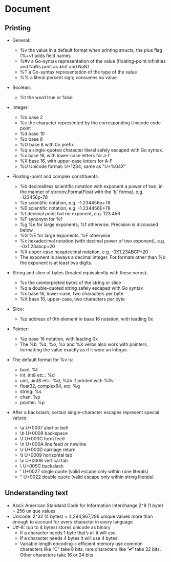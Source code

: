# Document

## Printing

- General:
  - %v the value in a default format when printing structs, the plus flag (%+v) adds field names
  - %#v a Go-syntax representation of the value (floating-point infinities and NaNs print as ±Inf and NaN)
  - %T a Go-syntax representation of the type of the value
  - %% a literal percent sign; consumes no value

- Boolean:
  - %t the word true or false

- Integer:
  - %b base 2
  - %c the character represented by the corresponding Unicode code point
  - %d base 10
  - %o base 8
  - %O base 8 with 0o prefix
  - %q a single-quoted character literal safely escaped with Go syntax.
  - %x base 16, with lower-case letters for a-f
  - %X base 16, with upper-case letters for A-F
  - %U Unicode format: U+1234; same as "U+%04X"

- Floating-point and complex constituents:
  - %b decimalless scientific notation with exponent a power of two, in the manner of strconv.FormatFloat with the 'b' format, e.g. -123456p-78
  - %e scientific notation, e.g. -1.234456e+78
  - %E scientific notation, e.g. -1.234456E+78
  - %f decimal point but no exponent, e.g. 123.456
  - %F synonym for %f
  - %g %e for large exponents, %f otherwise. Precision is discussed below.
  - %G %E for large exponents, %F otherwise
  - %x hexadecimal notation (with decimal power of two exponent), e.g. -0x1.23abcp+20
  - %X upper-case hexadecimal notation, e.g. -0X1.23ABCP+20
  - The exponent is always a decimal integer. For formats other than %b the exponent is at least two digits.

- String and slice of bytes (treated equivalently with these verbs):
  - %s the uninterpreted bytes of the string or slice
  - %q a double-quoted string safely escaped with Go syntax
  - %x base 16, lower-case, two characters per byte
  - %X base 16, upper-case, two characters per byte

- Slice:
  - %p address of 0th element in base 16 notation, with leading 0x

- Pointer:
  - %p base 16 notation, with leading 0x
  - The %b, %d, %o, %x and %X verbs also work with pointers, formatting the value exactly as if it were an integer.

- The default format for %v is:
  - bool:                    %t
  - int, int8 etc.:          %d
  - uint, uint8 etc.:        %d, %#x if printed with %#v
  - float32, complex64, etc: %g
  - string:                  %s
  - chan:                    %p
  - pointer:                 %p

- After a backslash, certain single-character escapes represent special values:
  - \a   U+0007 alert or bell
  - \b   U+0008 backspace
  - \f   U+000C form feed
  - \n   U+000A line feed or newline
  - \r   U+000D carriage return
  - \t   U+0009 horizontal tab
  - \v   U+000B vertical tab
  - \\   U+005C backslash
  - \'   U+0027 single quote  (valid escape only within rune literals)
  - \"   U+0022 double quote  (valid escape only within string literals)

## Understanding text

- Ascii: American Standard Code for Information Interchange 2^8 (1 byte) = 256 unique values
- Unicode: 2^32 (4 bytes) = 4,294,967,296 unique values more than enough to account for every character in every language
- Utf-8: (up to 4 bytes) stores unicode as binary
  - If a character needs 1 byte that’s all it will use.
  - If a character needs 4 bytes it will use 4 bytes.
  - Variable length encoding = efficient memory use common characters like “C” take 8 bits, rare characters like “💕” take 32 bits. Other characters take 16 or 24 bits
